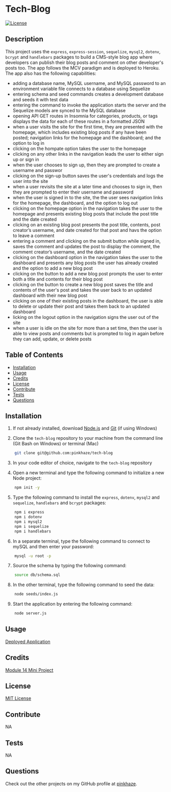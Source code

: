 # Tech-Blog

  [![License](https://img.shields.io/badge/License-MIT-orange.svg)](https://choosealicense.com/licenses/mit/)

  ## Description

  This project uses the `express`, `express-session`, `sequelize`, `mysql2`, `dotenv`, `bcrypt` and `handlebars` packages to build a CMS-style blog app where developers can publish their blog posts and comment on other developer's posts too. The app follows the MCV paradigm and is deployed to Heroku. The app also has the following capabilities:

 * adding a database name, MySQL username, and MySQL password to an environment variable file connects to a database using Sequelize
 * entering schema and seed commands creates a development database and seeds it  with test data
 * entering the command to invoke the application starts the server and the Sequelize models are synced to the MySQL database
 * opening API GET routes in Insomnia for categories, products, or tags displays the data for each of these routes in a formatted JSON
 * when a user visits the site for the first time, they are presented with the homepage, which includes existing blog posts if any have been       
   posted; navigation links for the homepage and the dashboard; and the option to log in
 * clicking on the hompate option takes the user to the homepage
 * clicking on any other links in the navigation leads the user to either sign up or sign in
 * when the user chooses to sign up, then they are prompted to create a username and passwor
 * clicking on the sign-up button saves the user's credentials and logs the user into the site
 * when a user revisits the site at a later time and chooses to sign in, then they are prompted to enter their username and password
 * when the user is signed in to the site, the the user sees navigation links for the homepage, the dashboard, and the option to log out
 * clicking on the homepage option in the navigation takes the user to the homepage and presents existing blog posts that include the post title 
   and the date created
 * clicking on an existing blog post presents the post title, contents, post creator’s username, and date created for that post and havs the option 
   to leave a comment
 * entering a comment and clicking on the submit button while signed in, saves the comment and updates the post to display the comment, the comment 
  creator’s username, and the date created
 * clicking on the dashboard option in the navigation takes the user to the dashboard and presents any blog posts the user has already created and 
   the option to add a new blog post
 * clicking on the button to add a new blog post prompts the user to enter both a title and contents for their blog post
 * clicking on the button to create a new blog post saves the title and contents of the user's post and takes the user back to an updated dashboard 
  with their new blog post
 * clicking on one of their existing posts in the dashboard, the user is able to delete or update their post and takes them back to an updated 
   dashboard
 * licking on the logout option in the navigation signs the user out of the site
 * when a user is idle on the site for more than a set time, then the user is able to view posts and comments but is prompted to log in again 
   before they can add, update, or delete posts

  ## Table of Contents
  - [Installation](#installation)
  - [Usage](#usage)
  - [Credits](#credits)
  - [License](#license)
  - [Contribute](#contribute)
  - [Tests](#tests)
  - [Questions](#questions)

  ## Installation

  1. If not already installed, download [Node.js](https://nodejs.org/en/download) and [Git](https://git-scm.com) (if using Windows)

  2. Clone the `tech-blog` repository to your machine from the command line (Git Bash on Windows) or terminal (Mac)

  ```bash
      git clone git@github.com:pinkhaze/tech-blog
  ```

  3. In your code editor of choice, navigate to the `tech-blog` repository

  4. Open a new terminal and type the following command to initialize a new Node project:

  ```bash
      npm init -y
  ```

  5. Type the following command to install the `express`, `dotenv`, `mysql2` and `sequelize`, `handlebars` and `bcrypt` packages:

  ```bash
      npm i express
      npm i dotenv
      npm i mysql2
      npm i sequelize
      npm i handlebars
  ```

  6. In a separate terminal, type the following command to connect to mySQL and then enter your password:

  ```bash
      mysql -u root -p
  ```

  7. Source the schema by typing the following command:

  ```bash
      source db/schema.sql
  ```

  8. In the other terminal, type the following command to seed the data:

  ```bash
      node seeds/index.js
  ```

  9. Start the application by entering the following command:

  ```bash
      node server.js
  ```

  ## Usage

  [Deployed Application](https://git.heroku.com/glacial-castle-46935.git)

  ## Credits

  [Module 14 Mini Project](https://git.bootcampcontent.com/University-of-Minnesota/UofM-VIRT-FSF-PT-04-2023-U-LOLC-ENTG/-/tree/main/14-MVC/01-Activities/28-Stu_Mini-Project)

  ## License

  [MIT License](https://choosealicense.com/licenses/mit/)

  ## Contribute

  NA

  ## Tests

  NA

  ## Questions

  Check out the other projects on my GitHub profile at [pinkhaze](https://github.com/pinkhaze).
